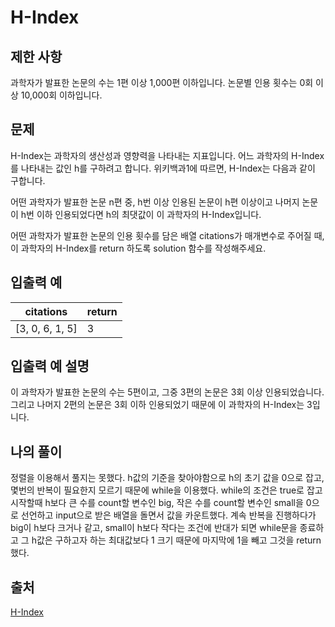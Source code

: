 # H-Index

## 제한 사항

과학자가 발표한 논문의 수는 1편 이상 1,000편 이하입니다.
논문별 인용 횟수는 0회 이상 10,000회 이하입니다.

## 문제

H-Index는 과학자의 생산성과 영향력을 나타내는 지표입니다. 어느 과학자의 H-Index를 나타내는 값인 h를 구하려고 합니다. 위키백과1에 따르면, H-Index는 다음과 같이 구합니다.

어떤 과학자가 발표한 논문 n편 중, h번 이상 인용된 논문이 h편 이상이고 나머지 논문이 h번 이하 인용되었다면 h의 최댓값이 이 과학자의 H-Index입니다.

어떤 과학자가 발표한 논문의 인용 횟수를 담은 배열 citations가 매개변수로 주어질 때, 이 과학자의 H-Index를 return 하도록 solution 함수를 작성해주세요.

## 입출력 예

| citations       | return |
| --------------- | ------ |
| [3, 0, 6, 1, 5] | 3      |

## 입출력 예 설명

이 과학자가 발표한 논문의 수는 5편이고, 그중 3편의 논문은 3회 이상 인용되었습니다. 그리고 나머지 2편의 논문은 3회 이하 인용되었기 때문에 이 과학자의 H-Index는 3입니다.

## 나의 풀이

정렬을 이용해서 풀지는 못했다. h값의 기준을 찾아야함으로 h의 초기 값을 0으로 잡고, 몇번의 반복이 필요한지 모르기 때문에 while을 이용했다. while의 조건은 true로 잡고 시작할때 h보다 큰 수를 count할 변수인 big, 작은 수를 count할 변수인 small을 0으로 선언하고 input으로 받은 배열을 돌면서 값을 카운트했다. 계속 반복을 진행하다가 big이 h보다 크거나 같고, small이 h보다 작다는 조건에 반대가 되면 while문을 종료하고 그 h값은 구하고자 하는 최대값보다 1 크기 때문에 마지막에 1을 빼고 그것을 return 했다.

## 출처

[H-Index](https://school.programmers.co.kr/learn/courses/30/lessons/42747)
